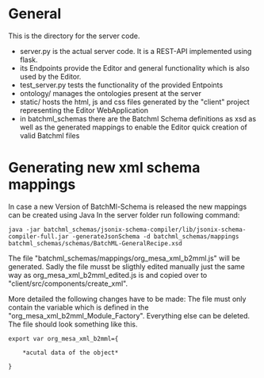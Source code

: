 # General
This is the directory for the server code.
- server.py is the actual server code. It is a REST-API implemented using flask.
- its Endpoints provide the Editor and general functionality which is also used by the Editor.
- test_server.py tests the functionality of the provided Entpoints
- ontology/ manages the ontologies present at the server
- static/ hosts the html, js and css files generated by the "client" project representing the Editor WebApplication
- in batchml_schemas there are the Batchml Schema definitions as xsd as well as the generated mappings to enable the Editor quick creation of valid Batchml files

# Generating new xml schema mappings
In case a new Version of BatchMl-Schema is released the new mappings can be created using Java
In the server folder run following command:
    
`java -jar batchml_schemas/jsonix-schema-compiler/lib/jsonix-schema-compiler-full.jar -generateJsonSchema -d batchml_schemas/mappings batchml_schemas/schemas/BatchML-GeneralRecipe.xsd`

The file "batchml_schemas/mappings/org_mesa_xml_b2mml.js" will be generated. Sadly the file musst be sligthly edited manually just the same way as org_mesa_xml_b2mml_edited.js is and copied over to "client/src/components/create_xml".

More detailed the following changes have to be made:
The file must only contain the variable  which is defined in the "org_mesa_xml_b2mml_Module_Factory". Everything else can be deleted. The file should look something like this. 
```
export var org_mesa_xml_b2mml={
    
    *acutal data of the object*

}
```
